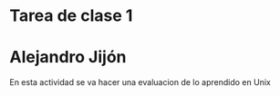 # Tarea de clase 1

# Alejandro Jijón
En esta actividad se va hacer una evaluacion de lo aprendido en Unix

